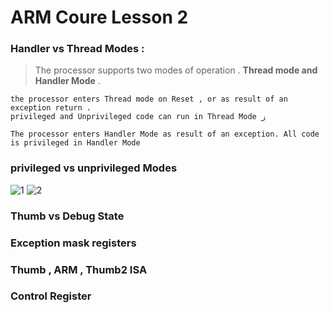 # ARM Coure Lesson 2

### Handler vs Thread Modes :
>The processor supports two modes of operation . **Thread mode and Handler Mode** .

```
the processor enters Thread mode on Reset , or as result of an exception return . 
privileged and Unprivileged code can run in Thread Mode ز

The processor enters Handler Mode as result of an exception. All code is privileged in Handler Mode
```
### privileged vs unprivileged Modes

![1](https://github.com/Ephraim-Hedia/Embedded_System_Diploma/assets/74508494/8f56ebd5-b33b-482e-969e-c5123d3359af)
![2](https://github.com/Ephraim-Hedia/Embedded_System_Diploma/assets/74508494/83c3c474-8f2f-4862-be9f-6a73868ccd20)




### Thumb vs Debug State


### Exception mask registers 

### Thumb , ARM , Thumb2 ISA

### Control Register




